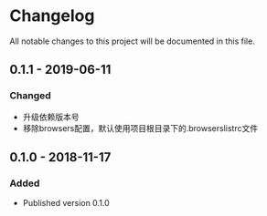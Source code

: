 # Changelog
All notable changes to this project will be documented in this file.

## 0.1.1 - 2019-06-11
### Changed
- 升级依赖版本号
- 移除browsers配置，默认使用项目根目录下的.browserslistrc文件

## 0.1.0 - 2018-11-17
### Added
- Published version 0.1.0
